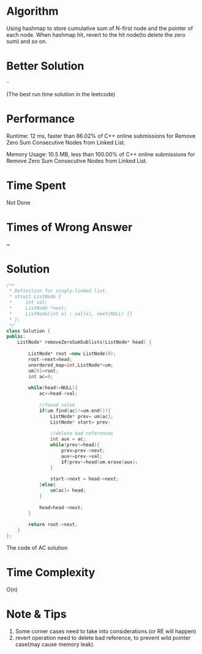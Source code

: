 # Algorithm

Using hashmap to store cumulative sum of N-first node and the pointer of each node. When hashmap hit, revert to the hit node(to delete the zero sum) and so on.

# Better Solution

```c++
~
```

(The best run time solution in the leetcode)

# Performance

Runtime: 12 ms, faster than 86.02% of C++ online submissions for Remove Zero Sum Consecutive Nodes from Linked List.

Memory Usage: 10.5 MB, less than 100.00% of C++ online submissions for Remove Zero Sum Consecutive Nodes from Linked List.

# Time Spent

Not Done

# Times of Wrong Answer

~

# Solution

```c++
/**
 * Definition for singly-linked list.
 * struct ListNode {
 *     int val;
 *     ListNode *next;
 *     ListNode(int x) : val(x), next(NULL) {}
 * };
 */
class Solution {
public:
    ListNode* removeZeroSumSublists(ListNode* head) {
        
        ListNode* root =new ListNode(0);
        root->next=head;
        unordered_map<int,ListNode*>um;
        um[0]=root;
        int ac=0;
        
        while(head!=NULL){
            ac+=head->val;
            
            //found value
            if(um.find(ac)!=um.end()){
                ListNode* prev= um[ac];
                ListNode* start= prev;
                
                //delete bad references
                int aux = ac;
                while(prev!=head){
                    prev=prev->next;
                    aux+=prev->val;
                    if(prev!=head)um.erase(aux);
                }
                
                start->next = head->next;
            }else{
                um[ac]= head;
            }
            
            head=head->next;
        }
        
        return root->next;
    }
};
```

The code of AC solution

# Time Complexity

O(n)

# Note & Tips

1. Some corner cases need to take into considerations.(or RE will happen)
2. revert operation need to delete bad reference, to prevent wild pointer case(may cause memory leak).